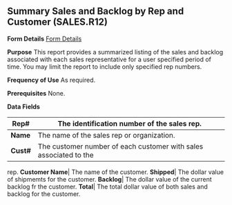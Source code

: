 ## Summary Sales and Backlog by Rep and Customer (SALES.R12)
<PageHeader />

**Form Details**
[Form Details](../SALES-R12-1/README.md)

**Purpose**
This report provides a summarized listing of the sales and backlog associated
with each sales representative for a user specified period of time. You may
limit the report to include only specified rep numbers.

**Frequency of Use**
As required.

**Prerequisites**
None.

**Data Fields**

| **Rep#**  | The identification number of the sales rep.                       |
| --------- | ----------------------------------------------------------------- |
| **Name**  | The name of the sales rep or organization.                        |
| **Cust#** | The customer number of each customer with sales associated to the |
rep.
**Customer Name**|  The name of the customer.
**Shipped**|  The dollar value of shipmemts for the customer.
**Backlog**|  The dollar value of the current backlog fr the customer.
**Total**|  The total dollar value of both sales and backlog for the customer.

<badge text= "Version 8.10.57 " vertical="middle" />

<PageFooter />
